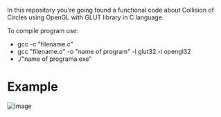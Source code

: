 In this repository you're going found a functional code about Collision of Circles using OpenGL with GLUT library in C language.

To compile program use:

* gcc -c "filename.c"
* gcc "filename.o" -o "name of program" -l glut32 -l opengl32
* ./"name of programa.exe"

# Example
![image](https://user-images.githubusercontent.com/67177223/205787980-b18cb6fd-4271-45ef-8a7d-43ee38e32e6a.png)

